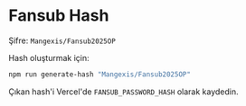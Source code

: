 # Fansub Hash

Şifre: `Mangexis/Fansub2025OP`

Hash oluşturmak için:
```bash
npm run generate-hash "Mangexis/Fansub2025OP"
```

Çıkan hash'i Vercel'de `FANSUB_PASSWORD_HASH` olarak kaydedin.
